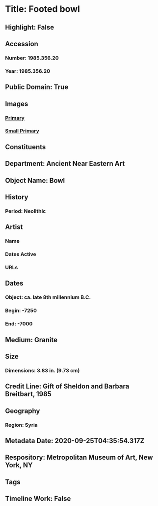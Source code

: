 # Title: Footed bowl
## Highlight: False
## Accession
### Number: 1985.356.20
### Year: 1985.356.20
## Public Domain: True
## Images
### [Primary](https://images.metmuseum.org/CRDImages/an/original/vs1985_356_20.jpg)
### [Small Primary](https://images.metmuseum.org/CRDImages/an/web-large/vs1985_356_20.jpg)
## Constituents
## Department: Ancient Near Eastern Art
## Object Name: Bowl
## History
### Period: Neolithic
## Artist
### Name
### Dates Active
### URLs
## Dates
### Object: ca. late 8th millennium B.C.
### Begin: -7250
### End: -7000
## Medium: Granite
## Size
### Dimensions: 3.83 in. (9.73 cm)
## Credit Line: Gift of Sheldon and Barbara Breitbart, 1985
## Geography
### Region: Syria
## Metadata Date: 2020-09-25T04:35:54.317Z
## Respository: Metropolitan Museum of Art, New York, NY
## Tags
## Timeline Work: False